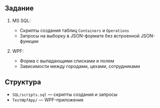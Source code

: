 ## Задание

1. MS SQL:
   - Скрипты создания таблиц `Containers` и `Operations`
   - Запросы на выборку в JSON-формате без встроенной JSON-функции

2. WPF:
   - Форма с выпадающими списками и полем
   - Зависимости между городами, цехами, сотрудниками

## Структура

- `SQL/scripts.sql` — скрипты создания и запросы
- `TestWpfApp/` — WPF-приложение
